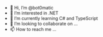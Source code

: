- 👋 Hi, I’m @bot0matic
- 👀 I’m interested in .NET
- 🌱 I’m currently learning C# and TypeScript
- 💞️ I’m looking to collaborate on ...
- 📫 How to reach me ...

<!---
bot0matic/bot0matic is a ✨ special ✨ repository because its `README.md` (this file) appears on your GitHub profile.
You can click the Preview link to take a look at your changes.
--->
